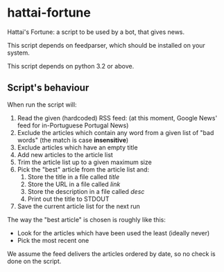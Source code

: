 hattai-fortune
==============

Hattai's Fortune: a script to be used by a bot, that gives news.

This script depends on feedparser, which should be installed on your system.

This script depends on python 3.2 or above.

## Script's behaviour

When run the script will:

1. Read the given (hardcoded) RSS feed:
   (at this moment, Google News' feed for in-Portuguese Portugal News)
2. Exclude the articles which contain any word from a given list of "bad words"
   (the match is case **insensitive**)
3. Exclude articles which have an empty title
4. Add new articles to the article list
5. Trim the article list up to a given maximum size
6. Pick the "best" article from the article list and:
    1. Store the title in a file called _title_
    2. Store the URL in a file called _link_
    2. Store the description in a file called _desc_
    3. Print out the title to STDOUT
7. Save the current article list for the next run


The way the "best article" is chosen is roughly like this:

- Look for the articles which have been used the least (ideally never)
- Pick the most recent one

We assume the feed delivers the articles ordered by date, so no check is done
on the script.
